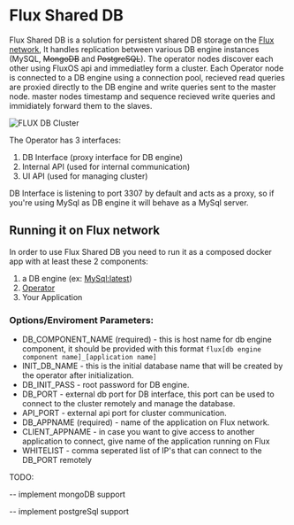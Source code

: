 # Flux Shared DB

Flux Shared DB is a solution for persistent shared DB storage on the [Flux network](https://www.runonflux.io), It handles replication between various DB engine instances (MySQL, ~~MongoDB~~ and ~~PostgreSQL~~). The operator nodes discover each other using FluxOS api and immediatley form a cluster. Each Operator node is connected to a DB engine using a connection pool, recieved read queries are proxied directly to the DB engine and write queries sent to the master node. master nodes timestamp and sequence recieved write queries and immidiately forward them to the slaves.

![FLUX DB Cluster](https://user-images.githubusercontent.com/1296210/184499730-722801f7-e827-4857-902e-fe9a61f36e5f.jpg)

The Operator has 3 interfaces:
1. DB Interface (proxy interface for DB engine)
2. Internal API (used for internal communication)
3. UI API (used for managing cluster)

DB Interface is listening to port 3307 by default and acts as a proxy, so if you're using MySql as DB engine it will behave as a MySql server.

## Running it on Flux network

In order to use Flux Shared DB you need to run it as a composed docker app with at least these 2 components:
1. a DB engine (ex: [MySql:latest](https://hub.docker.com/_/mysql))
2. [Operator](https://hub.docker.com/r/alihmahdavi/fluxdb)
3. Your Application

### Options/Enviroment Parameters:
* DB_COMPONENT_NAME (required) - this is host name for db engine component, it should be provided with this format `flux[db engine component name]_[application name]`
* INIT_DB_NAME - this is the initial database name that will be created by the operator after initialization.
* DB_INIT_PASS - root password for DB engine.
* DB_PORT - external db port for DB interface, this port can be used to connect to the cluster remotely and manage the database.
* API_PORT - external api port for cluster communication.
* DB_APPNAME (required) - name of the application on Flux network.
* CLIENT_APPNAME - in case you want to give access to another application to connect, give name of the application running on Flux
* WHITELIST - comma seperated list of IP's that can connect to the DB_PORT remotely


TODO:

-- implement mongoDB support

-- implement postgreSql support

